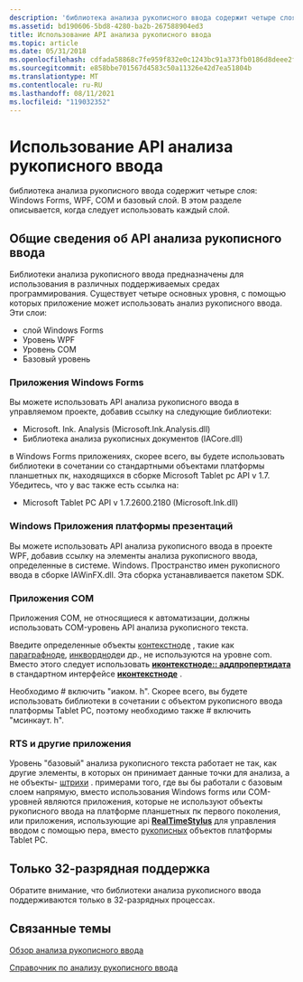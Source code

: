 ```yaml
---
description: 'библиотека анализа рукописного ввода содержит четыре слоя: Windows Forms, WPF, COM и базовый слой. В этом разделе описывается, когда следует использовать каждый слой.'
ms.assetid: bd190606-5bd8-4280-ba2b-267588904ed3
title: Использование API анализа рукописного ввода
ms.topic: article
ms.date: 05/31/2018
ms.openlocfilehash: cdfada58868c7fe959f832e0c1243bc91a373fb0186d8deee2f9481d78a95714
ms.sourcegitcommit: e858bbe701567d4583c50a11326e42d7ea51804b
ms.translationtype: MT
ms.contentlocale: ru-RU
ms.lasthandoff: 08/11/2021
ms.locfileid: "119032352"
---
```

# <a name="ink-analysis-api-usage"></a>Использование API анализа рукописного ввода

библиотека анализа рукописного ввода содержит четыре слоя: Windows Forms, WPF, COM и базовый слой. В этом разделе описывается, когда следует использовать каждый слой.

## <a name="ink-analysis-api-overview"></a>Общие сведения об API анализа рукописного ввода

Библиотеки анализа рукописного ввода предназначены для использования в различных поддерживаемых средах программирования. Существует четыре основных уровня, с помощью которых приложение может использовать анализ рукописного ввода. Эти слои:

-   слой Windows Forms
-   Уровень WPF
-   Уровень COM
-   Базовый уровень

### <a name="windows-forms-applications"></a>Приложения Windows Forms

Вы можете использовать API анализа рукописного ввода в управляемом проекте, добавив ссылку на следующие библиотеки:

-   Microsoft. Ink. Analysis (Microsoft.Ink.Analysis.dll)
-   Библиотека анализа рукописных документов (IACore.dll)

в Windows Forms приложениях, скорее всего, вы будете использовать библиотеки в сочетании со стандартными объектами платформы планшетных пк, находящихся в сборке Microsoft Tablet pc API v 1.7. Убедитесь, что у вас также есть ссылка на:

-   Microsoft Tablet PC API v 1.7.2600.2180 (Microsoft.Ink.dll)

### <a name="windows-presentation-framework-applications"></a>Windows Приложения платформы презентаций

Вы можете использовать API анализа рукописного ввода в проекте WPF, добавив ссылку на элементы анализа рукописного ввода, определенные в системе. Windows. Пространство имен рукописного ввода в сборке IAWinFX.dll. Эта сборка устанавливается пакетом SDK.

### <a name="com-applications"></a>Приложения COM

Приложения COM, не относящиеся к автоматизации, должны использовать COM-уровень API анализа рукописного текста.

Введите определенные объекты [контекстноде](/previous-versions/ms551996(v=vs.100)) , такие как [параграфноде](/previous-versions/ms580136(v=vs.100)), [инквордноде](/previous-versions/ms580133(v=vs.100))и др., не используются на уровне com. Вместо этого следует использовать [**иконтекстноде:: аддпропертидата**](icontextnode-addpropertydata.md) в стандартном интерфейсе [**иконтекстноде**](icontextnode.md) .

Необходимо \# включить "иаком. h". Скорее всего, вы будете использовать библиотеки в сочетании с объектом рукописного ввода платформы Tablet PC, поэтому необходимо также \# включить "мсинкаут. h".

### <a name="rts-and-other-applications"></a>RTS и другие приложения

Уровень "базовый" анализа рукописного текста работает не так, как другие элементы, в которых он принимает данные точки для анализа, а не объекты- [штрихи](/previous-versions/ms552692(v=vs.100)) . примерами того, где вы бы работали с базовым слоем напрямую, вместо использования Windows forms или COM-уровней являются приложения, которые не используют объекты рукописного ввода на платформе планшетных пк первого поколения, или приложения, использующие api [**RealTimeStylus**](realtimestylus-class.md) для управления вводом с помощью пера, вместо [рукописных](/previous-versions/ms583670(v=vs.100)) объектов платформы Tablet PC.

## <a name="32-bit-support-only"></a>Только 32-разрядная поддержка

Обратите внимание, что библиотеки анализа рукописного ввода поддерживаются только в 32-разрядных процессах.

## <a name="related-topics"></a>Связанные темы

<dl> <dt>

[Обзор анализа рукописного ввода](ink-analysis-overview.md)
</dt> <dt>

[Справочник по анализу рукописного ввода](ink-analysis-reference.md)
</dt> </dl>

 

 
